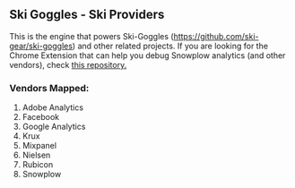 ## Ski Goggles - Ski Providers

This is the engine that powers Ski-Goggles (https://github.com/ski-gear/ski-goggles) and other related projects.
If you are looking for the Chrome Extension that can help you debug Snowplow analytics (and other vendors), check [this repository.](https://github.com/ski-gear/ski-goggles)

### Vendors Mapped:
1. Adobe Analytics
2. Facebook
3. Google Analytics
4. Krux
5. Mixpanel
6. Nielsen
7. Rubicon
8. Snowplow